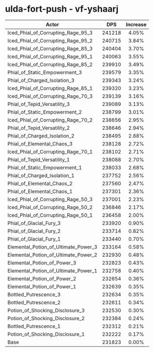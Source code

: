 # ulda-fort-push - vf-yshaarj
| Actor | DPS | Increase |
|---|:---:|:---:|
|Iced_Phial_of_Corrupting_Rage_95_3|241218|4.05%|
|Iced_Phial_of_Corrupting_Rage_95_2|240715|3.84%|
|Iced_Phial_of_Corrupting_Rage_85_3|240404|3.70%|
|Iced_Phial_of_Corrupting_Rage_95_1|240063|3.55%|
|Iced_Phial_of_Corrupting_Rage_85_2|239910|3.49%|
|Phial_of_Static_Empowerment_3|239579|3.35%|
|Phial_of_Charged_Isolation_3|239343|3.24%|
|Iced_Phial_of_Corrupting_Rage_85_1|239320|3.23%|
|Iced_Phial_of_Corrupting_Rage_70_3|239139|3.16%|
|Phial_of_Tepid_Versatility_3|239089|3.13%|
|Phial_of_Static_Empowerment_2|238799|3.01%|
|Iced_Phial_of_Corrupting_Rage_70_2|238656|2.95%|
|Phial_of_Tepid_Versatility_2|238646|2.94%|
|Phial_of_Charged_Isolation_2|238495|2.88%|
|Phial_of_Elemental_Chaos_3|238128|2.72%|
|Iced_Phial_of_Corrupting_Rage_70_1|238102|2.71%|
|Phial_of_Tepid_Versatility_1|238088|2.70%|
|Phial_of_Static_Empowerment_1|238033|2.68%|
|Phial_of_Charged_Isolation_1|237752|2.56%|
|Phial_of_Elemental_Chaos_2|237560|2.47%|
|Phial_of_Elemental_Chaos_1|237301|2.36%|
|Iced_Phial_of_Corrupting_Rage_50_3|237001|2.23%|
|Iced_Phial_of_Corrupting_Rage_50_2|236846|2.17%|
|Iced_Phial_of_Corrupting_Rage_50_1|236458|2.00%|
|Phial_of_Glacial_Fury_3|233920|0.90%|
|Phial_of_Glacial_Fury_2|233714|0.82%|
|Phial_of_Glacial_Fury_1|233440|0.70%|
|Elemental_Potion_of_Ultimate_Power_3|233164|0.58%|
|Elemental_Potion_of_Ultimate_Power_2|232930|0.48%|
|Elemental_Potion_of_Power_3|232823|0.43%|
|Elemental_Potion_of_Ultimate_Power_1|232758|0.40%|
|Elemental_Potion_of_Power_2|232654|0.36%|
|Elemental_Potion_of_Power_1|232639|0.35%|
|Bottled_Putrescence_3|232634|0.35%|
|Bottled_Putrescence_2|232611|0.34%|
|Potion_of_Shocking_Disclosure_3|232530|0.30%|
|Potion_of_Shocking_Disclosure_2|232384|0.24%|
|Bottled_Putrescence_1|232312|0.21%|
|Potion_of_Shocking_Disclosure_1|232222|0.17%|
|Base|231823|0.00%|
